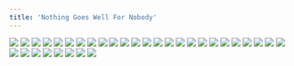 ```yaml
---
title: 'Nothing Goes Well For Nobody'
---
```


![](/images/great/part-10/great275.jpg)
![](/images/great/part-10/great276.jpg)
![](/images/great/part-10/great277.jpg)
![](/images/great/part-10/great278.jpg)
![](/images/great/part-10/great279.jpg)
![](/images/great/part-10/great280.jpg)
![](/images/great/part-10/great281.jpg)
![](/images/great/part-10/great282.jpg)
![](/images/great/part-10/great283.jpg)
![](/images/great/part-10/great284.jpg)
![](/images/great/part-10/great285.jpg)
![](/images/great/part-10/great286.jpg)
![](/images/great/part-10/great287.jpg)
![](/images/great/part-10/great288.jpg)
![](/images/great/part-10/great289.jpg)
![](/images/great/part-10/great290.jpg)
![](/images/great/part-10/great291.jpg)
![](/images/great/part-10/great292.jpg)
![](/images/great/part-10/great293.jpg)
![](/images/great/part-10/great294.jpg)
![](/images/great/part-10/great295.jpg)
![](/images/great/part-10/great296.jpg)
![](/images/great/part-10/great297.jpg)
![](/images/great/part-10/great298.jpg)
![](/images/great/part-10/great299.jpg)
![](/images/great/part-10/great300.jpg)
![](/images/great/part-10/great301.jpg)
![](/images/great/part-10/great302.jpg)
![](/images/great/part-10/great303.jpg)
![](/images/great/part-10/great304.jpg)
![](/images/great/part-10/great305.jpg)
![](/images/great/part-10/great306.jpg)
![](/images/great/part-10/great307.jpg)
